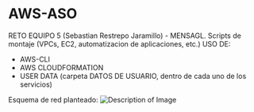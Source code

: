 # AWS-ASO
RETO EQUIPO 5 (Sebastian Restrepo Jaramillo) - MENSAGL. Scripts de montaje (VPCs, EC2, automatizacion de aplicaciones, etc.)
USO DE:
- AWS-CLI
- AWS CLOUDFORMATION
- USER DATA (carpeta DATOS DE USUARIO, dentro de cada uno de los servicios)

Esquema de red planteado:
![Description of Image](https://github.com/srestrepoj91/mensagL/blob/main/path-to-image.png?raw=true)
